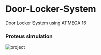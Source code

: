 # Door-Locker-System
Door Locker System using ATMEGA 16
###  Proteus simulation
![project](https://user-images.githubusercontent.com/67524240/133831966-f0ee65aa-ce00-4066-9d2d-c0153ca4713f.PNG)
